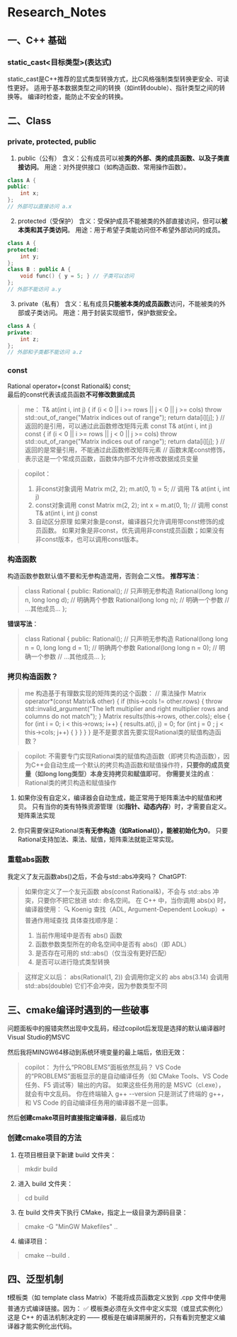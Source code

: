 # Research_Notes

## 一、C++ 基础

### static_cast<目标类型>(表达式)
static_cast是C++推荐的显式类型转换方式，比C风格强制类型转换更安全、可读性更好。
适用于基本数据类型之间的转换（如int转double）、指针类型之间的转换等。
编译时检查，能防止不安全的转换。

## 二、Class

### private, protected, public
1. public（公有）
含义：公有成员可以被**类的外部、类的成员函数、以及子类直接访问**。
用途：对外提供接口（如构造函数、常用操作函数）。
```C++
class A {
public:
    int x;
};
// 外部可以直接访问 a.x
```
2. protected（受保护）
含义：受保护成员不能被类的外部直接访问，但可以**被本类和其子类访问**。
用途：用于希望子类能访问但不希望外部访问的成员。
```C++
class A {
protected:
    int y;
};
class B : public A {
    void func() { y = 5; } // 子类可以访问
};
// 外部不能访问 a.y
```
3. private（私有）
含义：私有成员**只能被本类的成员函数**访问，不能被类的外部或子类访问。
用途：用于封装实现细节，保护数据安全。
```C++
class A {
private:
    int z;
};
// 外部和子类都不能访问 a.z
```

### const
Rational operator+(const Rational&) const;  
最后的const代表该成员函数**不可修改数据成员**


> me：
> T& at(int i, int j) {
if (i < 0 || i >= rows || j < 0 || j >= cols)
throw std::out_of_range("Matrix indices out of range");
return data[i][j];
}
// 返回的是引用，可以通过此函数修改矩阵元素
const T& at(int i, int j) const {
    if (i < 0 || i >= rows || j < 0 || j >= cols)
        throw std::out_of_range("Matrix indices out of range");
    return data[i][j];
}
// 返回的是常量引用，不能通过此函数修改矩阵元素
// 函数末尾const修饰，表示这是一个常成员函数，函数体内部不允许修改数据成员变量

> copilot：
> 1. 非const对象调用
> Matrix<int> m(2, 2);
m.at(0, 1) = 5; // 调用 T& at(int i, int j)
> 2. const对象调用
> const Matrix<int> m(2, 2);
int x = m.at(0, 1); // 调用 const T& at(int i, int j) const
> 3. 自动区分原理
如果对象是const，编译器只允许调用带const修饰的成员函数。
如果对象是非const，优先调用非const成员函数；如果没有非const版本，也可以调用const版本。




### 构造函数
构造函数参数默认值不要和无参构造混用，否则会二义性。
**推荐写法**：
> class Rational {
public:
    Rational(); // 只声明无参构造
    Rational(long long n, long long d); // 明确两个参数
    Rational(long long n); // 明确一个参数
    // ...其他成员...
};

**错误写法**：
> class Rational {
public:
    Rational(); // 只声明无参构造
    Rational(long long n = 0, long long d = 1); // 明确两个参数
    Rational(long long n = 0); // 明确一个参数
    // ...其他成员...
};



### 拷贝构造函数？
> me
> 构造基于有理数实现的矩阵类的这个函数：
// 乘法操作
Matrix<T> operator*(const Matrix<T>& other) {
if (this->cols != other.rows) {
throw std::invalid_argument("The left multiplier and right multiplier rows and columns do not match");
}
Matrix<T> results(this->rows, other.cols);
else {
for (int i = 0; i < this->rows; i++) {
results.at(i, j) = 0;
for (int j = 0 ; j < this->cols; j++) {
            }
        }
    }
}
是不是要求首先要实现Rational类的赋值构造函数？

> copilot:
> 不需要专门实现Rational类的赋值构造函数（即拷贝构造函数），因为C++会自动生成一个默认的拷贝构造函数和赋值操作符，**只要你的成员变量（如long long类型）本身支持拷贝和赋值即可**。
**你需要关注的点**：
Rational类的拷贝构造和赋值操作

1. 如果你没有自定义，编译器会自动生成，能正常用于矩阵乘法中的赋值和拷贝。
只有当你的类有特殊资源管理（如**指针、动态内存**）时，才需要自定义。
矩阵乘法实现

2. 你只需要保证Rational类**有无参构造（如Rational()），能被初始化为0**。
只要Rational支持加法、乘法、赋值，矩阵乘法就能正常实现。

### 重载abs函数
我定义了友元函数abs()之后，不会与std::abs冲突吗？
ChatGPT:
> 如果你定义了一个友元函数 abs(const Rational&)，不会与 std::abs 冲突，只要你不把它放进 std:: 命名空间。
在 C++ 中，当你调用 abs(x) 时，编译器使用：
🔍 Koenig 查找（ADL, Argument-Dependent Lookup）+ 普通作用域查找
>具体查找顺序是：
>1. 当前作用域中是否有 abs() 函数
>2. 函数参数类型所在的命名空间中是否有 abs()（即 ADL）
>3. 是否存在可用的 std::abs()（仅当没有更好匹配）
>4. 是否可以进行隐式类型转换

>这样定义以后：
abs(Rational(1, 2)) 会调用你定义的 abs
abs(3.14) 会调用 std::abs(double)
它们不会冲突，因为参数类型不同




## 三、cmake编译时遇到的一些破事
问题面板中的报错突然出现中文乱码，经过copilot后发现是选择的默认编译器时Visual Studio的MSVC

然后我将MINGW64移动到系统环境变量的最上端后，依旧无效：
> copilot：
> 为什么“PROBLEMS”面板依然乱码？
VS Code 的“PROBLEMS”面板显示的是自动编译任务（如 CMake Tools、VS Code 任务、F5 调试等）输出的内容。
如果这些任务用的是 MSVC（cl.exe），就会有中文乱码。
你在终端输入 g++ --version 只是测试了终端的 g++，和 VS Code 的自动编译任务用的编译器不是一回事。

然后**创建cmake项目时直接指定编译器**，最后成功

### 创建cmake项目的方法
1. 在项目根目录下新建 build 文件夹： 
> mkdir build
2. 进入 build 文件夹：
> cd build
3. 在 build 文件夹下执行 CMake，指定上一级目录为源码目录：
> cmake -G "MinGW Makefiles" ..
4. 编译项目：
> cmake --build .



## 四、泛型机制
❗模板类（如 template<typename T> class Matrix）不能将成员函数定义放到 .cpp 文件中使用普通方式编译链接。因为：
✅ 模板类必须在头文件中定义实现（或显式实例化）
这是 C++ 的语法机制决定的 —— 模板是在编译期展开的，只有看到完整定义编译器才能实例化出代码。